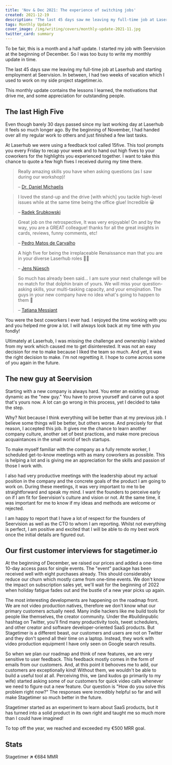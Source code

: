 ```yaml
---
title: 'Nov & Dec 2021: The experience of switching jobs'
created: 2021-12-19
description: 'The last 45 days saw me leaving my full-time job at Laserhub and starting employment at Seervision. In between, I had two weeks of vacation which I used to work on my side project stagetimer.io'
tags: Monthly Update
cover_image: /img/writing/covers/monthly-update-2021-11.jpg
twitter_card: summary
---
```


To be fair, this is a month and a half update. I started my job with Seervision at the beginning of December. So I was too busy to write my monthly update in time.

The last 45 days saw me leaving my full-time job at Laserhub and starting employment at Seervision. In between, I had two weeks of vacation which I used to work on my side project stagetimer.io.

This monthly update contains the lessons I learned, the motivations that drive me, and some appreciation for outstanding people.

## The last High Five

Even though barely 30 days passed since my last working day at Laserhub it feels so much longer ago. By the beginning of November, I had handed over all my regular work to others and just finished a few last tasks.

At Laserhub we were using a feedback tool called 15five. This tool prompts you every Friday to recap your week and to hand out high fives to your coworkers for the highlights you experienced together. I want to take this chance to quote a few high fives I received during my time there.

> Really amazing skills you have when asking questions (as I saw during our workshop)!
>
> – [Dr. Daniel Michaelis](https://www.linkedin.com/in/dr-daniel-michaelis/)

> I loved the stand-up and the drive [with which] you tackle high-level issues while at the same time being the office glue! Incredible 😀
>
> – [Radek Srubkowski](https://www.linkedin.com/in/rsrubkowski/)

> Great job on the retrospective, It was very enjoyable! On and by the way, you are a GREAT colleague! thanks for all the great insights in cards, reviews, funny comments, etc!
>
> – [Pedro Matos de Carvalho](https://www.linkedin.com/in/pedromatosdecarvalho/)

> A high five for being the irreplaceable Renaissance man that you are in your diverse Laserhub roles 👨‍🎨
>
> – [Jens Nüesch](https://www.linkedin.com/in/jens-nüesch-30abb65b/)

> So much has already been said... I am sure your next challenge will be no match for that dolphin brain of yours. We will miss your question-asking skills, your multi-tasking capacity, and your emojination. The guys in your new company have no idea what's going to happen to them 🐬
>
> – [Tatiana Messiant](https://www.linkedin.com/in/tatiana-messiant/)

You were the best coworkers I ever had. I enjoyed the time working with you and you helped me grow a lot. I will always look back at my time with you fondly!

Ultimately at Laserhub, I was missing the challenge and ownership I wished from my work which caused me to get disinterested. It was not an easy decision for me to make because I liked the team so much. And yet, it was the right decision to make. I'm not regretting it. I hope to come across some of you again in the future.

## The new guy at Seervision

Starting with a new company is always hard. You enter an existing group dynamic as the "new guy." You have to prove yourself and carve out a spot that's yours now. A lot can go wrong in this process, yet I decided to take the step.

Why? Not because I think everything will be better than at my previous job. I believe some things will be better, but others worse. And precisely for that reason, I accepted this job. It gives me the chance to learn another company culture, another set of best practices, and make more precious acquaintances in the small world of tech startups.

To make myself familiar with the company as a fully remote worker, I scheduled get-to-know meetings with as many coworkers as possible. This is helping a lot and is giving me an appreciation for the skills and passion of those I work with.

I also had very productive meetings with the leadership about my actual position in the company and the concrete goals of the product I am going to work on. During these meetings, it was very important to me to be straightforward and speak my mind. I want the founders to perceive early on if I am fit for Seervision's culture and vision or not. At the same time, it was important for me to know if my ideas and methods are welcome or rejected.

I am happy to report that I have a lot of respect for the founders of Seervision as well as the CTO to whom I am reporting. Whilst not everything is perfect, I am positive and excited that I will be able to do my best work once the initial details are figured out.

## Our first customer interviews for stagetimer.io

At the beginning of December, we raised our prices and added a one-time 10-day access pass for single events. The "event" package has been received well with eight purchases already. This should considerably reduce our churn which mostly came from one-time events. We don't know the impact on subscription sales yet, we'll wait for the beginning of 2022 when holiday fatigue fades out and the bustle of a new year picks up again.

The most interesting developments are happening on the roadmap front. We are not video production natives, therefore we don't know what our primary customers actually need. Many indie hackers like me build tools for people like themselves, the creator community. Under the #buildinpublic hashtag on Twitter, you'll find many productivity tools, tweet schedulers, and other creator and software developer-oriented SaaS products. But Stagetimer is a different beast, our customers and users are not on Twitter and they don't spend all their time on a laptop. Instead, they work with video production equipment I have only seen on Google search results.

So when we plan our roadmap and think of new features, we are very sensitive to user feedback. This feedback mostly comes in the form of emails from our customers. And, at this point it behooves me to add, our customers are exceptionally kind! Without them, we wouldn't be able to build a useful tool at all. Perceiving this, we (and kudos go primarily to my wife) started asking some of our customers for quick video calls whenever we need to figure out a new feature. Our question is "How do you solve this problem right now?" The responses were incredibly helpful so far and will make Stagetimer so much better in the future.

Stagetimer started as an experiment to learn about SaaS products, but it has turned into a solid product in its own right and taught me so much more than I could have imagined!

To top off the year, we reached and exceeded my €500 MRR goal.

## Stats

Stagetimer <strong class="text-green-600">↗</strong> €684 MMR
